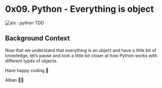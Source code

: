 # 0x09. Python - Everything is object
<img src="https://s3.amazonaws.com/intranet-projects-files/holbertonschool-higher-level_programming+/252/r_208403_QPSN8.jpg" alt="alx : python TDD" />

## Background Context
Now that we understand that everything is an object and have a little bit of knowledge, let’s pause and look a little bit closer at how Python works with different types of objects.


Have happy coding 🎉 <br>

Alban 🐱‍👤
